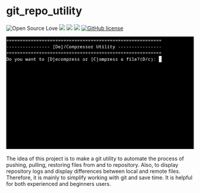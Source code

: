 # git_repo_utility

![Open Source Love](https://badges.frapsoft.com/os/v3/open-source.svg?v=103) <img src="https://cdn.rawgit.com/sindresorhus/awesome/d7305f38d29fed78fa85652e3a63e154dd8e8829/media/badge.svg"> <img src="https://img.shields.io/github/stars/naa7/git_repo_utility?style=social"> <img src="https://img.shields.io/github/repo-size/naa7/git_repo_utility"> [![GitHub license](https://img.shields.io/github/license/Naereen/StrapDown.js.svg)](https://github.com/naa7/git_repo_utility/LICENSE)

<img src="https://github.com/naa7/compressor_decompressor_utility/blob/main/Decompressor.gif"></br> 

The idea of this project is to make a git utility to automate the process of pushing, pulling, restoring files from and to repository. Also, to display repository logs and display differences between
local and remote files. Therefore, it is mainly to simplify working with git and save time. It is helpful for both experienced and beginners users.